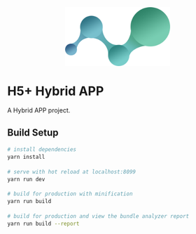 <img alt="MobX unidirectional flow" src="src/assets/img/logo.png" align="center" width="240" style="display:block;margin:0 auto;"/>

# H5+ Hybrid APP

A Hybrid APP project.

## Build Setup

```bash
# install dependencies
yarn install

# serve with hot reload at localhost:8099
yarn run dev

# build for production with minification
yarn run build

# build for production and view the bundle analyzer report
yarn run build --report
```
